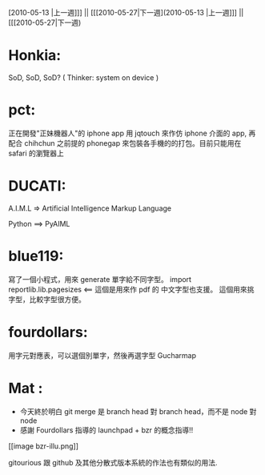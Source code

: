 [2010-05-13 |上一週]]] || [[[2010-05-27|下一週](2010-05-13 |上一週]]] || [[[2010-05-27|下一週)




# Honkia:


SoD, SoD, SoD?
( Thinker: system on device )

# pct:

正在開發"正妹機器人"的 iphone app
用 jqtouch 來作仿 iphone 介面的 app, 再配合 chihchun 之前提的 phonegap 來包裝各手機的的打包。目前只能用在 safari 的瀏覽器上

# DUCATI:


A.I.M.L => Artificial Intelligence Markup Language

Python ==> PyAIML


# blue119:

寫了一個小程式，用來 generate 單字給不同字型。
import reportlib.lib.pagesizes <== 這個是用來作 pdf 的
中文字型也支援。
這個用來挑字型，比較字型很方便。

# fourdollars:

用字元對應表，可以選個別單字，然後再選字型
Gucharmap


# Mat :

* 今天終於明白 git merge 是 branch head 對 branch head，而不是 node 對 node 
* 感謝 Fourdollars 指導的 launchpad + bzr 的概念指導!!

[[image bzr-illu.png]]

gitourious 跟 github 及其他分散式版本系統的作法也有類似的用法.